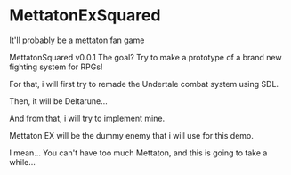 # MettatonExSquared
It'll probably be a mettaton fan game


MettatonSquared v0.0.1
The goal? Try to make a prototype of a brand new fighting system for RPGs!

For that, i will first try to remade the Undertale combat system using SDL.

Then, it will be Deltarune...

And from that, i will try to implement mine.

Mettaton EX will be the dummy enemy that i will use for this demo.


I mean...
You can't have too much Mettaton, and this is going to take a while...

